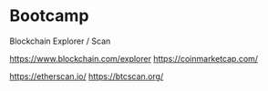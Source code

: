 # Bootcamp

Blockchain Explorer / Scan

https://www.blockchain.com/explorer
https://coinmarketcap.com/

https://etherscan.io/
https://btcscan.org/
